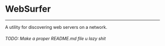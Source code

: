 # WebSurfer
---
A utility for discovering web servers on a network.

###### TODO: Make a proper README.md file u lazy shit
